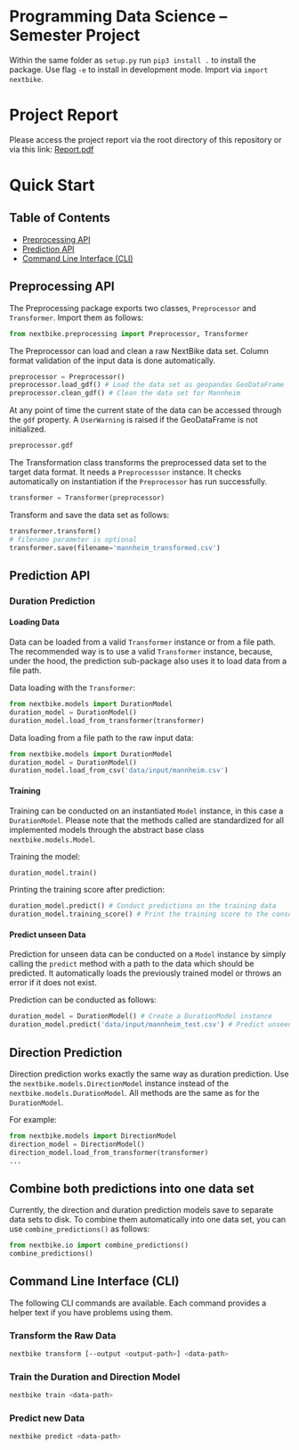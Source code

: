 # Programming Data Science – Semester Project
 Within the same folder as ```setup.py``` run ```pip3 install .``` to install the package. Use flag ```-e``` to install in development mode. Import via ```import nextbike```. 

# Project Report
Please access the project report via the root directory of this repository or via this link: [Report.pdf]()

# Quick Start

## Table of Contents
* [Preprocessing API](#preprocessing-api)
* [Prediction API](#prediction-api)
* [Command Line Interface (CLI)](#command-line-interface-cli)

## Preprocessing API
The Preprocessing package exports two classes, `Preprocessor` and `Transformer`. Import them as follows:
```python
from nextbike.preprocessing import Preprocessor, Transformer
```
The Preprocessor can load and clean a raw NextBike data set. Column format validation of the input data is done automatically.
```python
preprocessor = Preprocessor()
preprocessor.load_gdf() # Load the data set as geopandas GeoDataFrame
preprocessor.clean_gdf() # Clean the data set for Mannheim
```
At any point of time the current state of the data can be accessed through the `gdf` property. A `UserWarning` is raised
if the GeoDataFrame is not initialized.
```python
preprocessor.gdf
```

The Transformation class transforms the preprocessed data set to the target data format. It needs a `Preprocesssor`
instance. It checks automatically on instantiation if the `Preprocessor` has run successfully.
```python
transformer = Transformer(preprocessor)
```

Transform and save the data set as follows:
```python
transformer.transform()
# filename parameter is optional
transformer.save(filename='mannheim_transformed.csv')
```

## Prediction API

### Duration Prediction

#### Loading Data
Data can be loaded from a valid `Transformer` instance or from a file path. The recommended way is to use a valid `Transformer` instance, because, under the hood, the prediction sub-package also uses it to load data from a file path.

Data loading with the `Transformer`:
```python
from nextbike.models import DurationModel
duration_model = DurationModel()
duration_model.load_from_transformer(transformer)
```

Data loading from a file path to the raw input data:
```python
from nextbike.models import DurationModel
duration_model = DurationModel()
duration_model.load_from_csv('data/input/mannheim.csv')
```

#### Training
Training can be conducted on an instantiated `Model` instance, in this case a `DurationModel`. Please note that the methods called are standardized for all implemented models through the abstract base class `nextbike.models.Model`.

Training the model:
```python
duration_model.train()
```

Printing the training score after prediction:
```python
duration_model.predict() # Conduct predictions on the training data
duration_model.training_score() # Print the training score to the console
```

#### Predict unseen Data
Prediction for unseen data can be conducted on a `Model` instance by simply calling the `predict` method with a path to the data which should be predicted. It automatically loads the previously trained model or throws an error if it does not exist.

Prediction can be conducted as follows:
```python
duration_model = DurationModel() # Create a DurationModel instance
duration_model.predict('data/input/mannheim_test.csv') # Predict unseen data with the previously trained model
```

## Direction Prediction
Direction prediction works exactly the same way as duration prediction. Use the `nextbike.models.DirectionModel` instance instead of the `nextbike.models.DurationModel`. All methods are the same as for the `DurationModel`.

For example:
```python
from nextbike.models import DirectionModel
direction_model = DirectionModel()
direction_model.load_from_transformer(transformer)
...
```

## Combine both predictions into one data set
Currently, the direction and duration prediction models save to separate data sets to disk. To combine them automatically into one data set, you can use `combine_predictions()` as follows:
```python
from nextbike.io import combine_predictions()
combine_predictions()
```

## Command Line Interface (CLI)
The following CLI commands are available. Each command provides a helper text if you have problems using them.

### Transform the Raw Data
```bash
nextbike transform [--output <output-path>] <data-path>
```
### Train the Duration and Direction Model
```bash
nextbike train <data-path>
```
### Predict new Data
```bash
nextbike predict <data-path>
```

